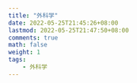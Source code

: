 ```yaml
---
title: "外科学"
date: 2022-05-25T21:45:26+08:00
lastmod: 2022-05-25T21:47:50+08:00
comments: true
math: false
weight: 1
tags:
    - 外科学
---
```


